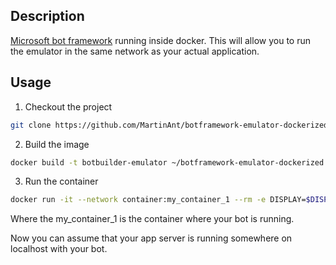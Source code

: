 Description
----

<a href="https://github.com/Microsoft/BotFramework-Emulator">Microsoft bot framework</a> running inside docker. This will allow you to run the emulator in the same network as your actual
application.

Usage
----

1. Checkout the project
```bash
git clone https://github.com/MartinAnt/botframework-emulator-dockerized.git ~/botframework-emulator-dockerized
```

2. Build the image

```bash
docker build -t botbuilder-emulator ~/botframework-emulator-dockerized
```

3. Run the container
```bash
docker run -it --network container:my_container_1 --rm -e DISPLAY=$DISPLAY -v /tmp/.X11-unix:/tmp/.X11-unix botbuilder-emulator
```

Where the my_container_1 is the container where your bot is running.

Now you can assume that your app server is running somewhere on localhost with your bot.